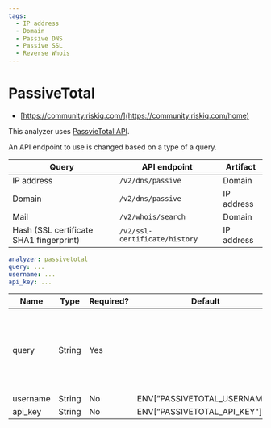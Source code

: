 ```yaml
---
tags:
  - IP address
  - Domain
  - Passive DNS
  - Passive SSL
  - Reverse Whois
---
```


# PassiveTotal

- [https://community.riskiq.com/](https://community.riskiq.com/home)

This analyzer uses [PassvieTotal API](https://api.passivetotal.org/index.html).

An API endpoint to use is changed based on a type of a query.

| Query                                   | API endpoint                  | Artifact   |
| --------------------------------------- | ----------------------------- | ---------- |
| IP address                              | `/v2/dns/passive`             | Domain     |
| Domain                                  | `/v2/dns/passive`             | IP address |
| Mail                                    | `/v2/whois/search`            | Domain     |
| Hash (SSL certificate SHA1 fingerprint) | `/v2/ssl-certificate/history` | IP address |

```yaml
analyzer: passivetotal
query: ...
username: ...
api_key: ...
```

| Name     | Type   | Required? | Default                      | Desc.                                                            |
| -------- | ------ | --------- | ---------------------------- | ---------------------------------------------------------------- |
| query    | String | Yes       |                              | Domain, IP address, mail address or SHA1 certificate fingerprint |
| username | String | No        | ENV[”PASSIVETOTAL_USERNAME"] | Username                                                         |
| api_key  | String | No        | ENV[”PASSIVETOTAL_API_KEY"]  | API key                                                          |
